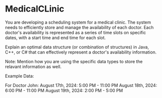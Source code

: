 # MedicalCLinic
You are developing a scheduling system for a medical clinic. The system needs to efficiently store and manage the availability of each doctor. Each doctor's availability is represented as a series of time slots on specific dates, with a start time and end time for each slot.

Explain an optimal data structure (or combination of structures) in Java, C++, or C# that can effectively represent a doctor's availability information.

Note: Mention how you are using the specific data types to store the relavant information as well.

Example Data:

For Doctor John:
August 17th, 2024: 5:00 PM - 11:00 PM
August 18th, 2024: 6:00 PM - 11:00 PM
August 19th, 2024: 2:00 PM - 5:00 PM
